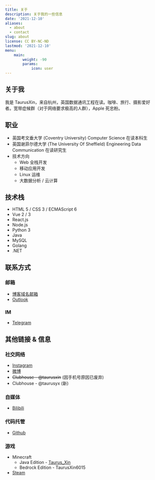 ```yaml
---
title: 关于
description: 关于我的一些信息
date: '2021-12-10'
aliases:
  - about
  - contact
slug: about
license: CC BY-NC-ND
lastmod: '2021-12-10'
menu:
    main: 
        weight: -90
        params:
            icon: user
---
```


## 关于我

我是 TaurusXin，来自杭州，英国数据通讯工程在读。咖啡、旅行、摄影爱好者。宽带症候群（对于网络要求极高的人群），Apple 死忠粉。


## 职业

- 英国考文垂大学 (Coventry University) Computer Science 在读本科生
- 英国谢菲尔德大学 (The University Of Sheffield) Engineering Data Communication 在读研究生
- 技术方向
  - Web 全栈开发
  - 移动应用开发
  - Linux 运维
  - 大数据分析 / 云计算

## 技术栈

- HTML 5 / CSS 3 / ECMAScript 6
- Vue 2 / 3
- React.js
- Node.js
- Python 3
- Java
- MySQL
- Golang
- .NET

## 联系方式

### 邮箱

- [博客域名邮箱](mailto:zyx@xingez.me)
- [Outlook](mailto:taurusxin@outlook.com)

### IM

- [Telegram](https://t.me/taurusxin)

## 其他链接 & 信息

### 社交网络

- [Instagram](https://www.instagram.com/taurus_yx/)
- [微博](https://weibo.cn/2201650115/profile)
- ~~Clubhouse - @taurusxin~~ (因手机号原因已废弃)
- Clubhouse - @taurusyx (新)

### 自媒体

- [Bilibili](https://space.bilibili.com/4360325)

### 代码托管

- [Github](https://github.com/taurusxin)

### 游戏

- Minecraft
  - Java Edition - [Taurus_Xin](https://namemc.com/profile/Taurus_Xin.1)
  - Bedrock Edition - TaurusXin6015
- [Steam](https://steamcommunity.com/id/taurusyx/)
